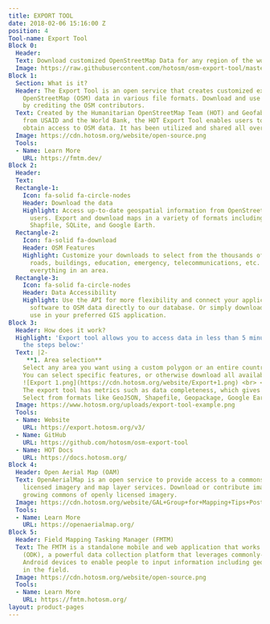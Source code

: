 ```yaml
---
title: EXPORT TOOL
date: 2018-02-06 15:16:00 Z
position: 4
Tool-name: Export Tool
Block 0:
  Header: 
  Text: Download customized OpenStreetMap Data for any region of the world in minutes
  Image: https://raw.githubusercontent.com/hotosm/osm-export-tool/master/ui/app/images/osm-buildings.png
Block 1:
  Section: What is it?
  Header: The Export Tool is an open service that creates customized extracts of up-to-date
    OpenStreetMap (OSM) data in various file formats. Download and use the data simply
    by crediting the OSM contributors.
  Text: Created by the Humanitarian OpenStreetMap Team (HOT) and Geofabrik, with funding
    from USAID and the World Bank, the HOT Export Tool enables users to more easily
    obtain access to OSM data. It has been utilized and shared all over the world.
  Image: https://cdn.hotosm.org/website/open-source.png
  Tools:
  - Name: Learn More
    URL: https://fmtm.dev/
Block 2:
  Header: 
  Text: 
  Rectangle-1:
    Icon: fa-solid fa-circle-nodes
    Header: Download the data
    Highlight: Access up-to-date geospatial information from OpenStreetMap’s 1.3 million
      users. Export and download maps in a variety of formats including OSM, ESRI
      Shapfile, SQLite, and Google Earth.
  Rectangle-2:
    Icon: fa-solid fa-download
    Header: OSM Features
    Highlight: Customize your downloads to select from the thousands of features like
      roads, buildings, education, emergency, telecommunications, etc. or download
      everything in an area.
  Rectangle-3:
    Icon: fa-solid fa-circle-nodes
    Header: Data Accessibility
    Highlight: Use the API for more flexibility and connect your applications and
      software to OSM data directly to our database. Or simply download the data to
      use in your preferred GIS application.
Block 3:
  Header: How does it work?
  Highlight: 'Export tool allows you to access data in less than 5 minutes by following
    the steps below:'
  Text: |2-
     **1. Area selection**
    Select any area you want using a custom polygon or an entire country or region. <br> <br> **2. Select the data**
    You can select specific features, or otherwise download all available OSM features within the area. You can utilize the“Download all OSM data” checkbox listed in the Data tab. This will include all tags in the attributes, allowing you to filter the data you need or create a basemap out of exported features.<br> <br>
    ![Export 1.png](https://cdn.hotosm.org/website/Export+1.png) <br> <br> **3. Data quality**
    The export tool has metrics such as data completeness, which gives you a quick peek of the area that you are planning to export! <br> <br> **4. Select the format for download or APO**
    Select from formats like GeoJSON, Shapefile, Geopackage, Google Earth KML, Flatgeobuf, and CSV or use the API for faster outputs and to connect to other applications.
  Image: https://www.hotosm.org/uploads/export-tool-example.png
  Tools:
  - Name: Website
    URL: https://export.hotosm.org/v3/
  - Name: GitHub
    URL: https://github.com/hotosm/osm-export-tool
  - Name: HOT Docs
    URL: https://docs.hotosm.org/
Block 4:
  Header: Open Aerial Map (OAM)
  Text: OpenAerialMap is an open service to provide access to a commons of openly
    licensed imagery and map layer services. Download or contribute imagery to the
    growing commons of openly licensed imagery.
  Image: https://cdn.hotosm.org/website/GAL+Group+for+Mapping+Tips+Post.jpg
  Tools:
  - Name: Learn More
    URL: https://openaerialmap.org/
Block 5:
  Header: Field Mapping Tasking Manager (FMTM)
  Text: The FMTM is a standalone mobile and web application that works using OpenDataKit
    (ODK), a powerful data collection platform that leverages commonly-available mobile
    Android devices to enable people to input information including geospatial data
    in the field.
  Image: https://cdn.hotosm.org/website/open-source.png
  Tools:
  - Name: Learn More
    URL: https://fmtm.hotosm.org/
layout: product-pages
---
```


